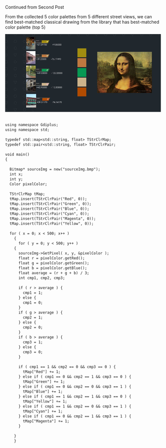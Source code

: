 Continued from Second Post

From the collected 5 color palettes from 5 different street views, we can find best-matched classical drawing from the library that has best-matched color palette (top 5)

![Example Image](../project_images/prog4.jpg?raw=true "Example Image")

```

using namespace Gdiplus;
using namespace std;

typedef std::map<std::string, float> TStrClrMap;
typedef std::pair<std::string, float> TStrClrPair;

void main()
{

  Bitmap* sourceImg = new("sourceImg.bmp");
  int x;
  int y;
  Color pixelColor;

  TStrClrMap tMap;
  tMap.insert(TStrClrPair("Red", 0));
  tMap.insert(TStrClrPair("Green", 0));
  tMap.insert(TStrClrPair("Blue", 0));
  tMap.insert(TStrClrPair("Cyan", 0));
  tMap.insert(TStrClrPair("Magenta", 0));
  tMap.insert(TStrClrPair("Yellow", 0));
  
  for ( x = 0; x < 500; x++ )
    {
      for ( y = 0; y < 500; y++ )
	{
	  sourceImg->GetPixel( x, y, &pixelColor );
	  float r = pixelColor.getRed();
	  float g = pixelColor.getGreen();
	  float b = pixelColor.getBlue();
	  float average = (r + g + b) / 3;
	  int cmp1, cmp2, cmp3;
	 
	  if ( r > average ) {
	    cmp1 = 1;
	  } else {
	    cmp1 = 0;
	  }
	  if ( g > average ) {
	    cmp2 = 1;
	  } else {
	    cmp2 = 0;
	  }
	  if ( b > average ) {
	    cmp3 = 1;
	  } else {
	    cmp3 = 0;
	  }

	  if ( cmp1 == 1 && cmp2 == 0 && cmp3 == 0 ) {
	    tMap["Red"] += 1;
	  } else if ( cmp1 == 0 && cmp2 == 1 && cmp3 == 0 ) {
	    tMap["Green"] += 1;
	  } else if ( cmp1 == 0 && cmp2 == 0 && cmp3 == 1 ) {
	    tMap["Blue"] += 1;
	  } else if ( cmp1 == 1 && cmp2 == 1 && cmp3 == 0 ) {
	    tMap["Yellow"] += 1;
	  } else if ( cmp1 == 1 && cmp2 == 0 && cmp3 == 1 ) {
	    tMap["Cyan"] += 1;
	  } else if ( cmp1 == 0 && cmp2 == 1 && cmp3 == 1 ) {
	    tMap["Magenta"] += 1;
	  }
 
	}
    }

```
